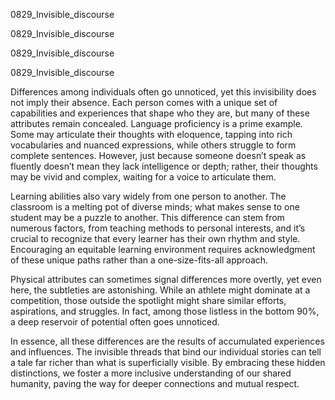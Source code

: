 
0829_Invisible_discourse


0829_Invisible_discourse


0829_Invisible_discourse


0829_Invisible_discourse

Differences among individuals often go unnoticed, yet this invisibility does not imply their absence. Each person comes with a unique set of capabilities and experiences that shape who they are, but many of these attributes remain concealed. Language proficiency is a prime example. Some may articulate their thoughts with eloquence, tapping into rich vocabularies and nuanced expressions, while others struggle to form complete sentences. However, just because someone doesn’t speak as fluently doesn’t mean they lack intelligence or depth; rather, their thoughts may be vivid and complex, waiting for a voice to articulate them.

Learning abilities also vary widely from one person to another. The classroom is a melting pot of diverse minds; what makes sense to one student may be a puzzle to another. This difference can stem from numerous factors, from teaching methods to personal interests, and it’s crucial to recognize that every learner has their own rhythm and style. Encouraging an equitable learning environment requires acknowledgment of these unique paths rather than a one-size-fits-all approach.

Physical attributes can sometimes signal differences more overtly, yet even here, the subtleties are astonishing. While an athlete might dominate at a competition, those outside the spotlight might share similar efforts, aspirations, and struggles. In fact, among those listless in the bottom 90%, a deep reservoir of potential often goes unnoticed.

In essence, all these differences are the results of accumulated experiences and influences. The invisible threads that bind our individual stories can tell a tale far richer than what is superficially visible. By embracing these hidden distinctions, we foster a more inclusive understanding of our shared humanity, paving the way for deeper connections and mutual respect.